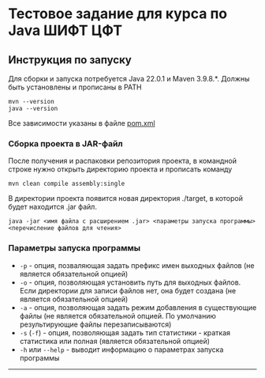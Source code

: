 # Тестовое задание для курса по Java ШИФТ ЦФТ

## Инструкция по запуску
Для сборки и запуска потребуется Java 22.0.1 и Maven 3.9.8.\*. Должны быть установлены и прописаны в PATH
```
mvn --version
java --version
```

Все зависимости указаны в файле [pom.xml](https://github.com/SonaArta/FileFilteringUtility/blob/master/pom.xml)


### Сборка проекта в JAR-файл
После получения и распаковки репозитория проекта, в командной строке нужно открыть директорию проекта и прописать команду
```
mvn clean compile assembly:single
```
В директории проекта появится новая директория ./target, в которой будет находится .jar файл.
```
java -jar <имя файла с расширением .jar> <параметры запуска программы> <перечисление файлов для чтения>
```
 
### Параметры запуска программы
+ ```-p``` - опция, позваляющая задать префикс имен выходных файлов (не является обязательной опцией)
+ ```-o``` - опция, позволяющая установить путь для выходных файлов. Если директории для записи файлов нет, она будет создана (не является обязательной опцией)
+ ```-a``` - опция, позволяющая задать режим добавления в существующие файлы (не является обязательной опцией. По умолчанию результирующие файлы перезаписываются)
+ ```-s``` (```-f```) - опция, позволяющая задать тип статистики - краткая статистика или полная (является обязательной опцией)
+ ```-h``` или ```--help``` - выводит информацию о параметрах запуска программы
---
